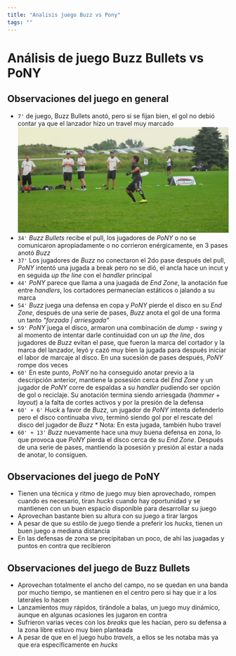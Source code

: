 ```yaml
---
title: "Analisis juego Buzz vs Pony"
tags: ""
---
```

# Análisis de juego Buzz Bullets vs PoNY

## Observaciones del juego en general

-   `7'` de juego, Buzz Bullets anotó, pero si se fijan bien, el gol no debió contar ya que el lanzador hizo un travel muy marcado
    		![Travel](img01.jpg)
-   `34'` _Buzz Bullets_ recibe el pull, los jugadores de _PoNY_ o no se comunicaron apropiadamente o no corrieron enérgicamente, en 3 pases anotó _Buzz_
-   `37'` Los jugadores de _Buzz_ no conectaron el 2do pase después del pull, _PoNY_ intentó una jugada a break pero no se dió, el ancla hace un incut y en seguida _up the line_ con el _handler_ principal
-   `44'` _PoNY_ parece que llama a una juagada de _End Zone_, la anotación fue entre _handlers_, los cortadores permanecían estáticos o jalando a su marca
-   `54'` _Buzz_ juega una defensa en copa y _PoNY_ pierde el disco en su _End Zone_, después de una serie de pases, _Buzz_ anota el gol de una forma un tanto _"forzada | arriesgada"_
-   `59'` _PoNY_ juega el disco, armaron una combinación de _dump - swing_ y al momento de intentar darle continuidad con un _up the line_, dos jugadores de _Buzz_ evitan el pase, que fueron la marca del cortador y la marca del lanzador, leyó y cazó muy bien la jugada para después iniciar el labor de marcaje al disco. En una sucesión de pases después, _PoNY_ rompe dos veces
-   `60'` En este punto, _PoNY_ no ha conseguido anotar previo a la descripción anterior, mantiene la posesión cerca del _End Zone_ y un jugador de _PoNY_ corre de espaldas a su _handler_ pudiendo ser opción de gol o reciclaje. Su anotación termina siendo arriesgada (_hammer_ + _layout_) a la falta de cortes activos y por la presión de la defensa
-   `60' + 6'` _Huck_ a favor de _Buzz_, un jugador de _PoNY_ intenta defenderlo pero el disco continuaba vivo, terminó siendo gol por el rescate del disco del jugador de _Buzz_
    		\* Nota: En esta jugada, también hubo travel
-   `60' + 13'` _Buzz_ nuevamente hace una muy buena defensa en zona, lo que provoca que _PoNY_ pierda el disco cerca de su _End Zone_. Después de una serie de pases, mantiendo la posesión y presión al estar a nada de anotar, lo consiguen.

## Observaciones del juego de PoNY

-   Tienen una técnica y ritmo de juego muy bien aprovechado, rompen cuando es necesario, tiran _hucks_ cuando hay oportunidad y se mantienen con un buen espacio disponible para desarrollar su juego
-   Aprovechan bastante bien su altura con su juego a tirar largos
-   A pesar de que su estilo de juego tiende a preferir los _hucks_, tienen un buen juego a mediana distancia
-   En las defensas de zona se precipitaban un poco, de ahí las juagadas y puntos en contra que recibieron

## Observaciones del juego de Buzz Bullets

-   Aprovechan totalmente el ancho del campo, no se quedan en una banda por mucho tiempo, se mantienen en el centro pero si hay que ir a los laterales lo hacen
-   Lanzamientos muy rápidos, tirándole a balas, un juego muy dinámico, aunque en algunas ocasiones les jugaron en contra
-   Sufrieron varias veces con los _breaks_ que les hacían, pero su defensa a la zona libre estuvo muy bien planteada
-   A pesar de que en el juego hubo _travels_, a ellos se les notaba más ya que era específicamente en _hucks_

